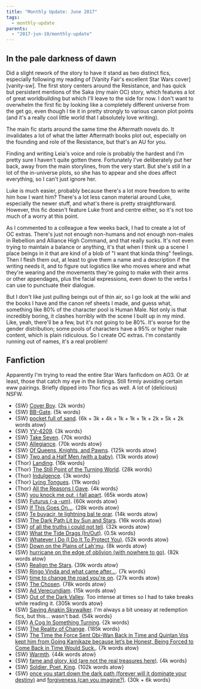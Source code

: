 ```yaml
---
title: "Monthly Update: June 2017"
tags:
  - monthly-update
parents:
  - "2017-jun-10/monthly-update"
---
```


## In the pale darkness of dawn

Did a slight rework of the story to have it stand as two distinct fics,
especially following my reading of [Vanity Fair's excellent Star Wars
cover][vanity-sw]. The first story centers around the Resistance, and has quick
but persistent mentions of the Saka (my main OC) story, which features a lot of
great worldbuilding but which I'll leave to the side for now. I don't want to
overwhelm the first fic by looking like a completely different universe from
the get go, even though I tie it in pretty strongly to various canon plot
points (and it's a really cool little world that I absolutely love writing).

The main fic starts around the same time the Aftermath novels do. It
invalidates a lot of what the latter Aftermath books plot out, especially on
the founding and role of the Resistance, but that's an AU for you.

Finding and writing Leia's voice and role is probably the hardest and I'm
pretty sure I haven't quite gotten there. Fortunately I've deliberately put her
back, away from the main storylines, from the very start. But she's still in a
lot of the in-universe plots, so she has to appear and she does affect
everything, so I can't just ignore her.

Luke is much easier, probably because there's a lot more freedom to write him
how I want him? There's a lot less canon material around Luke, especially the
newer stuff, and what's there is pretty straightforward. However, this fic
doesn't feature Luke front and centre either, so it's not too much of a worry
at this point.

As I commented to a colleague a few weeks back, I had to create a lot of OC
extras. There's just not enough non-humans and not enough non-males in
Rebellion and Alliance High Command, and that really sucks. It's not even
trying to maintain a balance or anything, it's that when I think up a scene I
place beings in it that are kind of a blob of "I want that kinda thing"
feelings. Then I flesh them out, at least to give them a name and a description
if the writing needs it, and to figure out logistics like who moves where and
what they're wearing and the movements they're going to make with their arms or
other appendages, plus the facial expressions, even down to the verbs I can use
to punctuate their dialogue.

But I don't like just pulling beings out of thin air, so I go look at the wiki
and the books I have and the canon ref sheets I made, and guess what, something
like 80% of the character pool is Human Male. Not only is that incredibly
boring, it clashes horribly with the scene I built up in my mind. Like, yeah,
there'll be a few, but it's not going to be 80%. It's worse for the gender
distribution; some pools of characters have a 95% or higher male content, which
is plain ridiculous. So I create OC extras. I'm constantly running out of
names, it's a real problem!

## Fanfiction

Apparently I'm trying to read the entire Star Wars fanficdom on AO3. Or at
least, those that catch my eye in the listings. Still firmly avoiding certain
eww pairings. Briefly dipped into Thor fics as well. A lot of (delicious) NSFW.

- {SW} [Cover Boy](https://archiveofourown.org/works/5652208). {2k words}
- {SW} [BB-Gate](https://archiveofourown.org/works/5753218). {5k words}
- {SW} [pocket full of sand](https://archiveofourown.org/series/149619). {6k + 3k + 4k + 1k + 1k + 1k + 2k + 5k + 2k words atow}
- {SW} [YV-4209](https://archiveofourown.org/works/6870118). {3k words}
- {SW} [Take Seven](https://archiveofourown.org/works/7092835). {70k words}
- {SW} [Allegiance](https://archiveofourown.org/works/6745156). {70k words atow}
- {SW} [Of Queens, Knights, and Pawns](https://archiveofourown.org/works/8543680). {125k words atow}
- {SW} [Two and a Half Men (with a baby)](https://archiveofourown.org/works/7420057). {13k words atow}
- {Thor} [Landing](https://archiveofourown.org/works/357714). {16k words}
- {Thor} [The Still Point of the Turning World](https://archiveofourown.org/works/403675). {28k words}
- {Thor} [Indulgence](https://archiveofourown.org/works/215844). {3k words}
- {Thor} [Lying Tongues](https://archiveofourown.org/works/211123). {11k words}
- {Thor} [All the Reasons I Gave](https://archiveofourown.org/works/199562). {4k words}
- {SW} [you knock me out, i fall apart](https://archiveofourown.org/works/6317986). {65k words atow}
- {SW} [Futurus (-a -um)](https://archiveofourown.org/works/2266707). {60k words atow}
- {SW} [If This Goes On...](https://archiveofourown.org/works/10738731). {28k words atow}
- {SW} [Te buyacir, te lightning bal te orar](https://archiveofourown.org/works/10890609). {14k words atow}
- {SW} [The Dark Path Lit by Sun and Stars](https://archiveofourown.org/works/8314027). {16k words atow}
- {SW} [of all the truths i could not tell](https://archiveofourown.org/works/10469829). {32k words atow}
- {SW} [What the Tide Drags (In/Out)](https://archiveofourown.org/works/10926996). {0.5k words}
- {SW} [Whatever I Do (I Do It To Protect You)](https://archiveofourown.org/works/9607955). {52k words atow}
- {SW} [Down on the Plains of Lah'mu](https://archiveofourown.org/works/9762377). {8k words atow}
- {SW} [hurricane on the edge of oblivion (with nowhere to go)](https://archiveofourown.org/works/6423526). {82k words atow}
- {SW} [Realign the Stars](https://archiveofourown.org/works/7474128). {39k words atow}
- {SW} [Ringo Vinda and what came after...](https://archiveofourown.org/works/10818735). {7k words}
- {SW} [time to change the road you're on](https://archiveofourown.org/works/9552773). {27k words atow}
- {SW} [The Chosen](https://archiveofourown.org/works/8477353). {78k words atow}
- {SW} [Ad Verecundiam](https://archiveofourown.org/works/10452285). {15k words atow}
- {SW} [Out of the Dark Valley](https://archiveofourown.org/works/6281581). Too intense at times so I had to take breaks while reading it. {305k words atow}
- {SW} [Saving Anakin Skywalker](https://archiveofourown.org/works/7566178). I'm always a bit uneasy at redemption fics, but this... wasn't bad. {54k words}
- {SW} [A Cog In Something Turning](https://archiveofourown.org/works/9055855). {2k words}
- {SW} [The Reality of Change](https://archiveofourown.org/works/7760323). {185k words}
- {SW} [The Time the Force Sent Obi-Wan Back in Time and Quinlan Vos kept him from Going Kamikaze because let’s be Honest, Being Forced to Come Back in Time Would Suck.](https://archiveofourown.org/works/10544868). {7k words atow}
- {SW} [Warmth](https://archiveofourown.org/works/8867632). {44k words atow}
- {SW} [fame and glory, kid (are not the real treasures here)](https://archiveofourown.org/works/10485960). {4k words}
- {SW} [Soldier, Poet, King](https://archiveofourown.org/works/7475079). {102k words atow}
- {SW} [once you start down the dark path (forever will it dominate your destiny)](https://archiveofourown.org/works/10373568) and [forgiveness (can you imagine?)](https://archiveofourown.org/works/10485615). {30k + 6k words}
